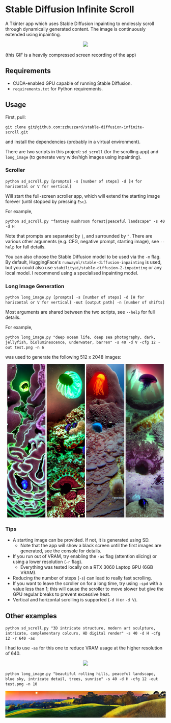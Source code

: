# Stable Diffusion Infinite Scroll
A Tkinter app which uses Stable Diffusion inpainting to endlessly scroll through dynamically generated content.
The image is continuously extended using inpainting.

<p align="center">
  <img src="examples/gif1.gif" />
</p>
(this GIF is a heavily compressed screen recording of the app)

## Requirements
 - CUDA-enabled GPU capable of running Stable Diffusion.
 - `requirements.txt` for Python requirements.

## Usage
First, pull:
```
git clone git@github.com:zzbuzzard/stable-diffusion-infinite-scroll.git
```
and install the dependencies (probably in a virtual environment).

There are two scripts in this project: `sd_scroll` (for the scrolling app) and `long_image` (to generate very wide/high
images using inpainting).
### Scroller
```
python sd_scroll.py [prompts] -s [number of steps] -d [H for horizontal or V for vertical]
```
Will start the full-screen scroller app, which will extend the starting image forever (until stopped by pressing `Esc`).

For example,
```
python sd_scroll.py "fantasy mushroom forest|peaceful landscape" -s 40 -d H
```
Note that prompts are separated by `|`, and surrounded by `"`.
There are various other arguments (e.g. CFG, negative prompt, starting image), see `--help` for full details.

You can also choose the Stable Diffusion model to be used via the `-m` flag. By default, HuggingFace's
`runwayml/stable-diffusion-inpainting` is used, but you could also use `stabilityai/stable-diffusion-2-inpainting` or
any local model. I recommend using a specialised inpainting model.


### Long Image Generation
```
python long_image.py [prompts] -s [number of steps] -d [H for horizontal or V for vertical] -out [output path] -n [number of shifts]
```
Most arguments are shared between the two scripts, see `--help` for full details.

For example,
```
python long_image.py "deep ocean life, deep sea photography, dark, jellyfish, bioluminescence, underwater, barren" -s 40 -d V -cfg 12 -out test.png -n 6
```
was used to generate the following 512 x 2048 images:

<p align="middle">
  <img src="examples/ocean1.png" width=120 />
  <img src="examples/ocean2.png" width=120 />
  <img src="examples/ocean3.png" width=120 />
  <img src="examples/ocean4.png" width=120 />
</p>

### Tips
 - A starting image can be provided. If not, it is generated using SD.
   - Note that the app will show a black screen until the first images are generated, see the console for details.
 - If you run out of VRAM, try enabling the `-as` flag (attention slicing) or using a lower resolution (`-r` flag).
   - Everything was tested locally on a RTX 3060 Laptop GPU (6GB VRAM).
 - Reducing the number of steps (`-s`) can lead to really fast scrolling.
 - If you want to leave the scroller on for a long time, try using `-spd` with a value less than 1; this will cause the scroller to move slower but give the GPU regular breaks to prevent excessive heat.
 - Vertical and horizontal scrolling is supported (`-d H` or `-d V`).

## Other examples
```
python sd_scroll.py "3D intricate structure, modern art sculpture, intricate, complementary colours, HD digital render" -s 40 -d H -cfg 12 -r 640 -as
```
I had to use `-as` for this one to reduce VRAM usage at the higher resolution of 640.
<p align="center">
  <img src="examples/gif2.gif" />
</p>

```
python long_image.py "beautiful rolling hills, peaceful landscape, blue sky, intricate detail, trees, sunrise" -s 40 -d H -cfg 12 -out test.png -n 10
```
<p align="center">
  <img src="examples/fields.png" />
</p>
